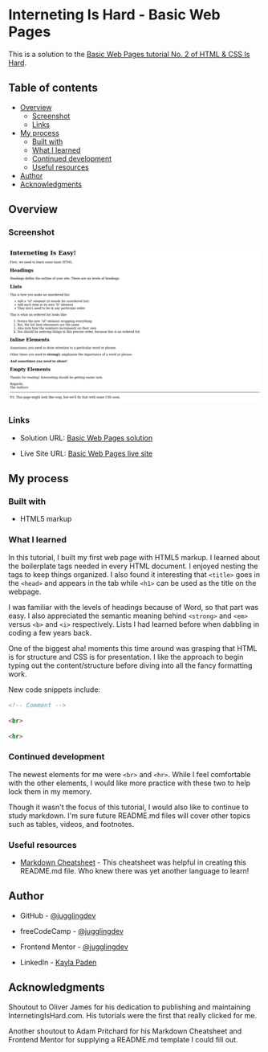 # Interneting Is Hard - Basic Web Pages

This is a solution to the [Basic Web Pages tutorial No. 2 of HTML & CSS Is Hard](https://www.internetingishard.com/html-and-css/basic-web-pages/).

## Table of contents

- [Overview](#overview)
  - [Screenshot](#screenshot)
  - [Links](#links)
- [My process](#my-process)
  - [Built with](#built-with)
  - [What I learned](#what-i-learned)
  - [Continued development](#continued-development)
  - [Useful resources](#useful-resources)
- [Author](#author)
- [Acknowledgments](#acknowledgments)

## Overview

### Screenshot

![Interneting Is Easy! screenshot](./basic-web-pages.png "Interneting Is Easy!")

### Links

- Solution URL: [Basic Web Pages solution](https://github.com/jugglingdev/basic-web-pages)

- Live Site URL: [Basic Web Pages live site](https://jugglingdev.github.io/basic-web-pages/)

## My process

### Built with

- HTML5 markup

### What I learned

In this tutorial, I built my first web page with HTML5 markup.  I learned about the boilerplate tags needed in every HTML document.  I enjoyed nesting the tags to keep things organized.  I also found it interesting that `<title>` goes in the `<head>` and appears in the tab while `<h1>` can be used as the title on the webpage.

I was familiar with the levels of headings because of Word, so that part was easy.  I also appreciated the semantic meaning behind `<strong>` and `<em>` versus `<b>` and `<i>` respectively.  Lists I had learned before when dabbling in coding a few years back.

One of the biggest aha! moments this time around was grasping that HTML is for structure and CSS is for presentation.  I like the approach to begin typing out the content/structure before diving into all the fancy formatting work.

New code snippets include:

```html
<!-- Comment -->
```

```html
<br>
```

```html
<hr>
```

### Continued development

The newest elements for me were `<br>` and `<hr>`.  While I feel comfortable with the other elements, I would like more practice with these two to help lock them in my memory.

Though it wasn't the focus of this tutorial, I would also like to continue to study markdown.  I'm sure future README.md files will cover other topics such as tables, videos, and footnotes.

### Useful resources

- [Markdown Cheatsheet](https://github.com/adam-p/markdown-here/wiki/Markdown-Cheatsheet) - This cheatsheet was helpful in creating this README.md file.  Who knew there was yet another language to learn!

## Author

- GitHub - [@jugglingdev](https://github.com/jugglingdev)

- freeCodeCamp - [@jugglingdev](https://www.freecodecamp.org/jugglingdev)

- Frontend Mentor - [@jugglingdev](https://www.frontendmentor.io/profile/jugglingdev)

- LinkedIn - [Kayla Paden](https://www.linkedin.com/in/kayla-marie-paden)

## Acknowledgments

Shoutout to Oliver James for his dedication to publishing and maintaining InternetingIsHard.com.  His tutorials were the first that really clicked for me.

Another shoutout to Adam Pritchard for his Markdown Cheatsheet and Frontend Mentor for supplying a README.md template I could fill out.